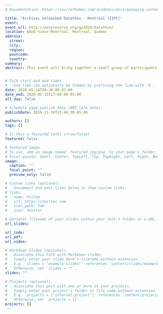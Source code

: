 ```yaml
---
# Documentation: https://sourcethemes.com/academic/docs/managing-content/

title: "Archives Unleashed Datathon - Montreal (IIPC)"
event:
event_url: http://netpreserve.org/ga2020/datathon/
location: BAnQ Vieux-Montreal, Montreal, Quebec
address:
  street:
  city:
  region:
  postcode:
  country:
summary:
abstract: This event will bring together a small group of participants to experiment with the newest release of the Archives Unleashed Toolkit and Cloud, and to kick-off collaboratively inspired research projects. Participants will have access to analytics software and specialists, and will be exposed to the process of working with web archive files at scale. The event will be held in English. For more information on the Archives Unleashed Toolkit and the Cloud, please visit http://archivesunleashed.org/.


# Talk start and end times.
#   End time can optionally be hidden by prefixing the line with `#`.
date: 2020-05-14T08:30:00-05:00
date_end: 2020-05-15T17:00:00-05:00
all_day: false

# Schedule page publish date (NOT talk date).
publishDate: 2019-11-10T15:46:39-05:00

authors: []
tags: []

# Is this a featured talk? (true/false)
featured: false

# Featured image
# To use, add an image named `featured.jpg/png` to your page's folder. 
# Focal points: Smart, Center, TopLeft, Top, TopRight, Left, Right, BottomLeft, Bottom, BottomRight.
image:
  caption: ""
  focal_point: ""
  preview_only: false

# Custom links (optional).
#   Uncomment and edit lines below to show custom links.
# links:
# - name: Follow
#   url: https://twitter.com
#   icon_pack: fab
#   icon: twitter

# Optional filename of your slides within your talk's folder or a URL.
url_slides:

url_code:
url_pdf:
url_video:

# Markdown Slides (optional).
#   Associate this talk with Markdown slides.
#   Simply enter your slide deck's filename without extension.
#   E.g. `slides = "example-slides"` references `content/slides/example-slides.md`.
#   Otherwise, set `slides = ""`.
slides: ""

# Projects (optional).
#   Associate this post with one or more of your projects.
#   Simply enter your project's folder or file name without extension.
#   E.g. `projects = ["internal-project"]` references `content/project/deep-learning/index.md`.
#   Otherwise, set `projects = []`.
projects: []
---
```

